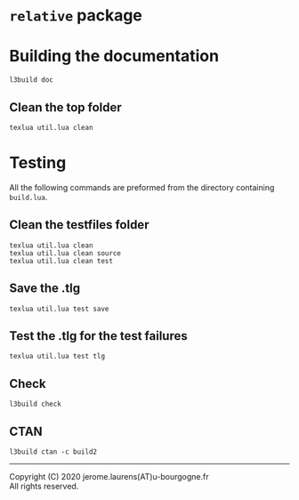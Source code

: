 `relative` package
==================

Building the documentation
==========================
```
l3build doc
```

Clean the top folder
--------------------
```
texlua util.lua clean
```

Testing
=======

All the following commands are preformed from the directory containing `build.lua`.

Clean the testfiles folder
--------------------------
```
texlua util.lua clean
texlua util.lua clean source
texlua util.lua clean test
```

Save the .tlg
-------------
```
texlua util.lua test save
```

Test the .tlg for the test failures
-----------------------------------
```
texlua util.lua test tlg
```

Check
-----
```
l3build check
```

CTAN
----
```
l3build ctan -c build2
```



-----

Copyright (C) 2020 jerome.laurens(AT)u-bourgogne.fr <br />
All rights reserved.
